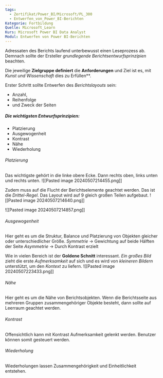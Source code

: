 ```yaml
---
tags:
  - Zertifikat/Power_BI/Microsoft/PL_300
  - Entwerfen_von_Power_BI-Berichten
Kategorie: Fortbildung
Quelle: Microsoft_Learn
Kurs: Microsoft Power BI Data Analyst
Modul: Entwerfen von Power BI-Berichten
---
```

Adressaten des Berichts laufend unterbewusst einen Leseprozess ab.
Demnach sollte der Ersteller *grundlegende Berichtsentwurfsprinzipien* beachten.

Die jeweilige **Zielgruppe definiert** die **Anforderungen** und Ziel ist es, mit *Kunst und Wissenschaft* dies zu Erfüllen**.

Erster Schritt sollte Entwerfen des *Berichtslayouts* sein:
- Anzahl,
- Reihenfolge 
- und Zweck der Seiten

##### Die wichtigsten *Entwurfsprinzipien*:
- Platzierung
- Ausgewogenheit
- Kontrast
- Nähe
- Wiederholung


###### Platzierung
Das wichtigste gehört in die linke obere Ecke.
Dann rechts oben, links unten und rechts unten.
![[Pasted image 20240507214455.png]]

Zudem muss auf die Flucht der Berichtselemente geachtet werden.
Das ist die *Drittel-Regel*. Das Layout wird auf 9 gleich großen Teilen aufgebaut.
![[Pasted image 20240507214640.png]]

![[Pasted image 20240507214857.png]]


###### Ausgewogenheit
Hier geht es um die Struktur, Balance und Platzierung von Objekten gleicher oder unterschiedlicher Größe. 
*Symmetrie* → Gewichtung auf beide Hälften der Seite
*Asymmetrie* → Durch Kontrast erzielt

Wie in vielen Bereich ist der **Goldene Schnitt** interessant.
*Ein großes Bild* zieht die erste *Aufmerksamkeit* auf sich und es wird von *kleineren Bildern* unterstützt, um den *Kontext* zu liefern.
![[Pasted image 20240507223433.png]]


###### Nähe
Hier geht es um die Nähe von Berichtsobjekten.
Wenn die Berichtsseite aus mehreren Gruppen zusammengehöriger Objekte besteht, dann sollte auf Leerraum geachtet werden.


###### Kontrast
Offensichtlich kann mit Kontrast Aufmerksamkeit gelenkt werden.
Benutzer können somit gesteuert werden.


###### Wiederholung
Wiederholungen lassen Zusammengehörigkeit und Einheitlichkeit entstehen.
